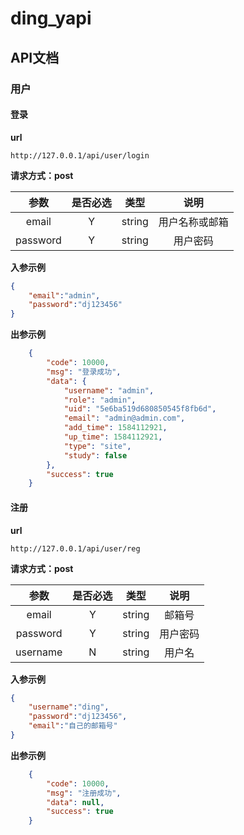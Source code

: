 # ding_yapi

## API文档
### 用户
#### 登录
**url**
```
http://127.0.0.1/api/user/login
```
**请求方式：post**

| 参数|是否必选|类型|说明|
| :----: |:----: |:----: |:----: |
| email |Y |string |用户名称或邮箱 |
| password |Y |string |用户密码 |

**入参示例**
```json
{
	"email":"admin",
	"password":"dj123456"
}
```
**出参示例**
```json
    {
        "code": 10000,
        "msg": "登录成功",
        "data": {
            "username": "admin",
            "role": "admin",
            "uid": "5e6ba519d680850545f8fb6d",
            "email": "admin@admin.com",
            "add_time": 1584112921,
            "up_time": 1584112921,
            "type": "site",
            "study": false
        },
        "success": true
    }   
```
#### 注册
**url**
```
http://127.0.0.1/api/user/reg
```
**请求方式：post**

| 参数|是否必选|类型|说明|
| :----: |:----: |:----: |:----: |
| email |Y |string |邮箱号 |
| password |Y |string |用户密码 |
| username |N |string |用户名 |

**入参示例**
```json
{
	"username":"ding",
	"password":"dj123456",
	"email":"自己的邮箱号"
}
```
**出参示例**
```json
    {
        "code": 10000,
        "msg": "注册成功",
        "data": null,
        "success": true
    }
```
